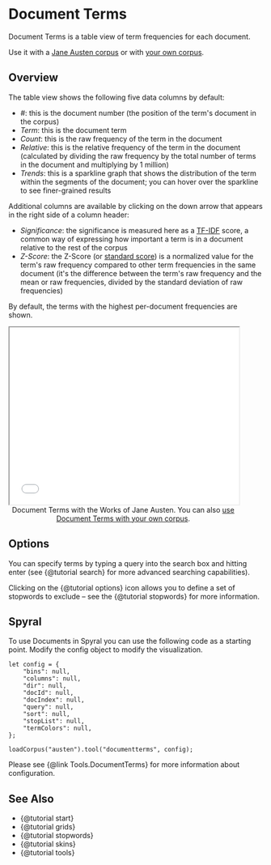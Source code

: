 # Document Terms

Document Terms is a table view of term frequencies for each document.

Use it with a [Jane Austen corpus](../?view=DocumentTerms&corpus=austen) or with [your own corpus](../?view=DocumentTerms).

## Overview

The table view shows the following five data columns by default:

- *#*: this is the document number (the position of the term's document in the corpus)
- *Term*: this is the document term
- *Count*: this is the raw frequency of the term in the document
- *Relative*: this is the relative frequency of the term in the document (calculated by dividing the raw frequency by the total number of terms in the document and multiplying by 1 million)
- *Trends*: this is a sparkline graph that shows the distribution of the term within the segments of the document; you can hover over the sparkline to see finer-grained results

Additional columns are available by clicking on the down arrow that appears in the right side of a column header:

- *Significance*: the significance is measured here as a [TF-IDF](https://en.wikipedia.org/wiki/Tf%E2%80%93idf) score, a common way of expressing how important a term is in a document relative to the rest of the corpus
- *Z-Score*: the Z-Score (or [standard score](https://en.wikipedia.org/wiki/Standard_deviation)) is a normalized value for the term's raw frequency compared to other term frequencies in the same document (it's the difference between the term's raw frequency and the mean or raw frequencies, divided by the standard deviation of raw frequencies)

By default, the terms with the highest per-document frequencies are shown.

<iframe src="../tool/DocumentTerms/?corpus=austen&subtitle=The+Works+of+Jane+Austen" style="width: 90%; height: 350px;"></iframe>
<div style="width: 90%; text-align: center; margin-bottom: 1em;">Document Terms with the Works of Jane Austen. You can also <a href="../?view=DocumentTerms" target="_blank">use Document Terms with your own corpus</a>.</div>

## Options

You can specify terms by typing a query into the search box and hitting enter (see {@tutorial search} for more advanced 
searching capabilities).

Clicking on the {@tutorial options} icon allows you to define a set of stopwords to exclude – see the 
{@tutorial stopwords} for more information.


## Spyral

To use Documents in Spyral you can use the following code as a starting point. Modify the config object to modify 
the visualization.

```
let config = {
    "bins": null,
    "columns": null,
    "dir": null,
    "docId": null,
    "docIndex": null,
    "query": null,
    "sort": null,
    "stopList": null,
    "termColors": null,
};

loadCorpus("austen").tool("documentterms", config);
```

Please see {@link Tools.DocumentTerms} for more information about configuration.

## See Also
- {@tutorial start}
- {@tutorial grids}
- {@tutorial stopwords}
- {@tutorial skins}
- {@tutorial tools}
